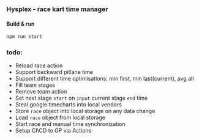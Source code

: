 ### Hysplex - race kart time manager 
#### Build & run 
```bash
npm run start
```
### todo:
 - Reload race action
 - Support backward pitlane time
 - Support different time optimisations: min first, min last(current), avg all 
 - Fill team stages
 - Remove team action
 - Set next stage `start` on `input` current stage `end` time
 - Steal google timecharts into local vendors
 - Store `race` object into local storage on any data change
 - Load `race` object from local storage
 - Start race and manual time synchronization
 - Setup CI\CD to GP via Actions
